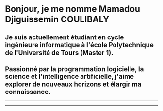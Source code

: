 # Bonjour, je me nomme Mamadou Djiguissemin COULIBALY

## Je suis actuellement étudiant en cycle ingénieure informatique à l'école Polytechnique de l'Université de Tours (Master 1).
## Passionné par la programmation logicielle, la science et l'intelligence artificielle, j'aime explorer de nouveaux horizons et élargir ma connaissance.


---


---

<!--
**Mdc1960/Mdc1960** is a ✨ _special_ ✨ repository because its `README.md` (this file) appears on your GitHub profile.

Here are some ideas to get you started:

- 🔭 I’m currently working on ...
- 🌱 I’m currently learning ...
- 👯 I’m looking to collaborate on ...
- 🤔 I’m looking for help with ...
- 💬 Ask me about ...
- 📫 How to reach me: ...
- 😄 Pronouns: ...
- ⚡ Fun fact: ...
-->
